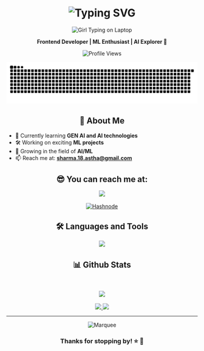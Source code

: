 <!-- Header with Typing SVG and Emoji -->
<h1 align="center">
  <img src="https://readme-typing-svg.demolab.com?font=Poppins&weight=600&size=32&pause=1000&color=61DAFB&center=true&vCenter=true&random=false&width=600&height=100&lines=Hi+%F0%9F%91%8B%F0%9F%8F%BC%2C+Astha+Sharma+here+%F0%9F%98%8E" alt="Typing SVG" />
</h1>

<!-- Girl Typing GIF -->
<p align="center">
  <img src="https://github.com/Anmol-Baranwal/Cool-GIFs-For-GitHub/assets/74038190/85cb9521-97c0-4a65-9358-7db8099fac7f" width="500" alt="Girl Typing on Laptop">
</p>

<!-- Tagline -->
<p align="center">
  <b>Frontend Developer | ML Enthusiast | AI Explorer 🚀</b>
</p>

<!-- Profile Views -->
<p align="center">
  <img src="https://komarev.com/ghpvc/?username=astha21sharma&label=Profile%20views&color=0e75b6&style=flat" alt="Profile Views" />
</p>

<!-- Snake Animation -->
<div align="center">
  <a href="https://www.devmirza.ml">
    <img src="https://github.com/Zaid-maker/Zaid-maker/blob/output/github-snake-dark.svg" alt="snake" />
  </a>
</div>

<!-- About Me Section -->
<div align="center">
  <h2>🚀 About Me</h2>
</div>

<ul>
  <li>🌱 Currently learning <strong>GEN AI and AI technologies</strong></li>
  <li>🛠️ Working on exciting <strong>ML projects</strong></li>
  <li>🔐 Growing in the field of <strong>AI/ML</strong></li>
  <li>📫 Reach me at: <strong><a href="mailto:sharma.18.astha@gmail.com">sharma.18.astha@gmail.com</a></strong></li>
</ul>

<!-- Social Links -->
<h2 align="center">😎 You can reach me at:</h2>

<p align="center">
  <a href="https://www.linkedin.com/in/astha-sharma-a49932257/" target="_blank">
    <img src="https://img.shields.io/badge/linkedin-%231DA1F2.svg?style=for-the-badge&logo=linkedin&logoColor=white" height="30" />
  </a>
</p>

<p align="center">
  <a href="https://hashnode.com/@astha21here" target="_blank">
    <img src="https://img.shields.io/badge/Hashnode-2962FF?style=for-the-badge&logo=hashnode&logoColor=white" alt="Hashnode" />
  </a>
</p>

<!-- Skills Section -->
<div align="center">
  <h2>🛠️ Languages and Tools</h2>
</div>

<p align="center">
  <img src="https://skillicons.dev/icons?i=c,cpp,python,js,html,css,react,tailwind,bootstrap,linux,mysql,aws,gcp,git" />
</p>

<!-- GitHub Stats Section -->
<h2 align="center">📊 Github Stats</h2>
<br />
<p align="center">
  <a href="https://github.com/astha21sharma">
    <img src="https://github-readme-streak-stats-blush-two.vercel.app?user=astha21sharma&theme=dark&hide_border=true&date_format=j%20M%5B%20Y%5D" />
  </a>
</p>

<p align="center">
  <a href="https://github.com/astha21sharma">
    <img width="49.5%" src="https://github-readme-stats.vercel.app/api?username=astha21sharma&show_icons=true&count_private=true&theme=react&hide_border=true&bg_color=0D1117" />
    <img width="49.5%" src="https://github-readme-activity-graph.vercel.app/graph?username=astha21sharma&bg_color=0D1117&color=5BCDEC&line=5BCDEC&point=FFFFFF&hide_border=true" />
  </a>
</p>

<hr>

<!-- Footer Marquee -->
<div align="center">
  <img src="https://raw.githubusercontent.com/BrunnerLivio/brunnerlivio/master/images/marquee.svg" alt="Marquee" />
  <h3>Thanks for stopping by! ⭐  🚀</h3>
</div>
